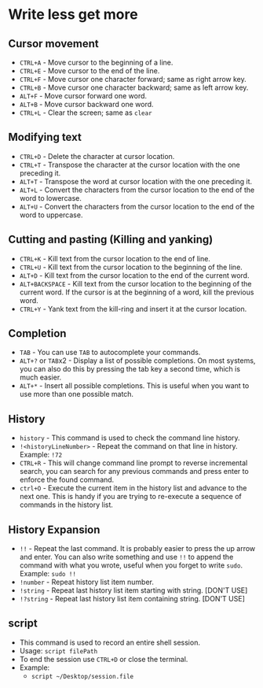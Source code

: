 # Write less get more

## Cursor movement
- `CTRL+A` - Move cursor to the beginning of a line.
- `CTRL+E` - Move cursor to the end of the line.
- `CTRL+F` - Move cursor one character forward; same as right arrow key.
- `CTRL+B` - Move cursor one character backward; same as left arrow key.
- `ALT+F` - Move cursor forward one word.
- `ALT+B` - Move cursor backward one word.
- `CTRL+L` - Clear the screen; same as `clear`

## Modifying text
- `CTRL+D` - Delete the character at cursor location.
- `CTRL+T` - Transpose the character at the cursor location with the one preceding it.
- `ALT+T` - Transpose the word at cursor location with the one preceding it.
- `ALT+L` - Convert the characters from the cursor location to the end of the word to lowercase.
- `ALT+U` - Convert the characters from the cursor location to the end of the word to uppercase.

## Cutting and pasting (Killing and yanking)
- `CTRL+K` - Kill text from the cursor location to the end of line.
- `CTRL+U` - Kill text from the cursor location to the beginning of the line.
- `ALT+D` - Kill text from the cursor location to the end of the current word.
- `ALT+BACKSPACE` - Kill text from the cursor location to the beginning of the current word. If the cursor is at the beginning of a word, kill the previous word.
- `CTRL+Y` - Yank text from the kill-ring and insert it at the cursor location.

## Completion
- `TAB` - You can use `TAB` to autocomplete your commands. 
- `ALT+?` or `TAB`x2 - Display a list of possible completions. On most systems, you can also do this by pressing the tab key a second time, which is much easier.
- `ALT+*` - Insert all possible completions. This is useful when you want to use more than one possible match.

## History
- `history` - This command is used to check the command line history.
- `!<historyLineNumber>` - Repeat the command on that line in history. Example: `!72`
- `CTRL+R` - This will change command line prompt to reverse incremental search, you can search for any previous commands and press enter to enforce the found command.
- `ctrl+O` - Execute the current item in the history list and advance to the next one. This is handy if you are trying to re-execute a sequence of commands in the history list.

## History Expansion
- `!!` - Repeat the last command. It is probably easier to press the up arrow and enter. You can also write something and use `!!` to append the command with what you wrote, useful when you forget to write `sudo`. Example: `sudo !!`
- `!number` - Repeat history list item number.
- `!string` - Repeat last history list item starting with string. [DON'T USE]
- `!?string` - Repeat last history list item containing string. [DON'T USE]

## script
- This command is used to record an entire shell session.
- Usage: `script filePath`
- To end the session use `CTRL+D` or close the terminal.
- Example:
    - `script ~/Desktop/session.file`